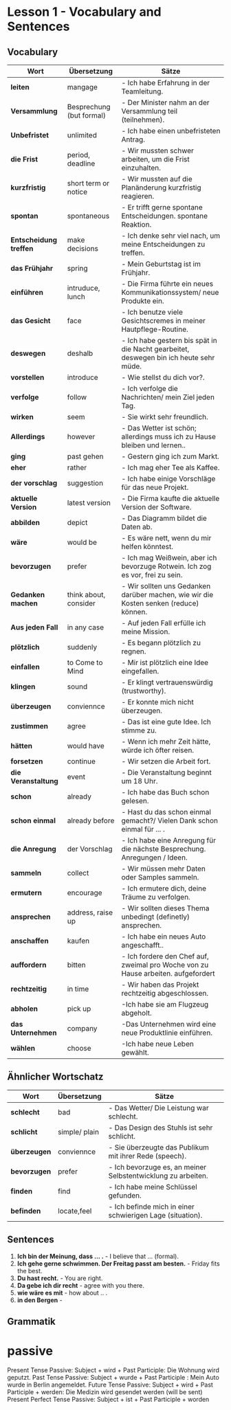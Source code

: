 # Lesson 1 - Vocabulary and Sentences

## Vocabulary

| Wort       | Übersetzung | Sätze                                                                 |
|------------|-------------|------------------------------------------------------------------------|
| **leiten** | mangage     | - Ich habe Erfahrung in der Teamleitung. |
| **Versammlung** | Besprechung (but formal)   | - Der Minister nahm an der Versammlung teil (teilnehmen). |
| **Unbefristet** | unlimited   | - Ich habe einen unbefristeten Antrag. |
| **die Frist** | period, deadline   | - Wir mussten schwer arbeiten, um die Frist einzuhalten. |
| **kurzfristig** | short term or notice   | - Wir mussten auf die Planänderung kurzfristig reagieren. |
| **spontan** | spontaneous   | - Er trifft gerne spontane Entscheidungen. spontane Reaktion.|
| **Entscheidung treffen** | make decisions   | - Ich denke sehr viel nach, um meine Entscheidungen zu treffen.|
| **das Frühjahr** | spring   | - Mein Geburtstag ist im Frühjahr.|
| **einführen** | intruduce, lunch   | - Die Firma führte ein neues Kommunikationssystem/ neue Produkte ein.|
| **das Gesicht** | face   | - Ich benutze viele Gesichtscremes in meiner Hautpflege-Routine.|
| **deswegen** | deshalb   | - Ich habe gestern bis spät in die Nacht gearbeitet, deswegen bin ich heute sehr müde.|
| **vorstellen** | introduce   | - Wie stellst du dich vor?.|
| **verfolge** | follow   | - Ich verfolge die Nachrichten/ mein Ziel jeden Tag.|
| **wirken** | seem   | - Sie wirkt sehr freundlich.|
| **Allerdings** | however   | - Das Wetter ist schön; allerdings muss ich zu Hause bleiben und lernen..|
| **ging** | past gehen   | - Gestern ging ich zum Markt.|
| **eher** | rather   | - Ich mag eher Tee als Kaffee.|
| **der vorschlag** | suggestion   | - Ich habe einige Vorschläge für das neue Projekt.|
| **aktuelle Version** | latest version   | - Die Firma kaufte die aktuelle Version der Software.|
| **abbilden** | depict   | - Das Diagramm bildet die Daten ab.|
| **wäre** | would be   | - Es wäre nett, wenn du mir helfen könntest.|
| **bevorzugen** | prefer   | - Ich mag Weißwein, aber ich bevorzuge Rotwein. Ich zog es vor, frei zu sein.|
| **Gedanken machen** | think about, consider  | - Wir sollten uns Gedanken darüber machen, wie wir die Kosten senken (reduce) können.|
| **Aus jeden Fall** | in any case   | - Auf jeden Fall erfülle ich meine Mission.|
| **plötzlich** | suddenly   | - Es begann plötzlich zu regnen.|
| **einfallen** | to Come to Mind  | - Mir ist plötzlich eine Idee eingefallen.|
| **klingen** | sound   | - Er klingt vertrauenswürdig (trustworthy).|
| **überzeugen** | conviennce   | - Er konnte mich nicht überzeugen.|
| **zustimmen** | agree   | - Das ist eine gute Idee. Ich stimme zu.|
| **hätten** | would have   | - Wenn ich mehr Zeit hätte, würde ich öfter reisen.|
| **forsetzen** | continue   | - Wir setzen die Arbeit fort.|
| **die Veranstaltung** | event   | - Die Veranstaltung beginnt um 18 Uhr.|
| **schon** | already   | - Ich habe das Buch schon gelesen.|
| **schon einmal** | already before   | - Hast du das schon einmal gemacht?/ Vielen Dank schon einmal für ... .|
| **die Anregung** | der Vorschlag   | - Ich habe eine Anregung für die nächste Besprechung. Anregungen / Ideen.|
| **sammeln** | collect   | - Wir müssen mehr Daten oder Samples sammeln.|
| **ermutern** | encourage | - Ich ermutere dich, deine Träume zu verfolgen.|
| **ansprechen** | address, raise up   | - Wir sollten dieses Thema unbedingt (definetly) ansprechen.|
| **anschaffen** | kaufen  | - Ich habe ein neues Auto angeschafft..|
| **auffordern** | bitten   | - Ich fordere den Chef auf, zweimal pro Woche von zu Hause arbeiten. aufgefordert|
| **rechtzeitig** | in time   | - Wir haben das Projekt rechtzeitig abgeschlossen.|
| **abholen** | pick up   | -Ich habe sie am Flugzeug abgeholt.|
| **das Unternehmen** | company   | -Das Unternehmen wird eine neue Produktlinie einführen.|
| **wählen** | choose  | -Ich habe neue Leben gewählt.|




## Ähnlicher Wortschatz

| Wort       | Übersetzung | Sätze                                                                 |
|------------|-------------|------------------------------------------------------------------------|
| **schlecht** | bad     | - Das Wetter/ Die Leistung war schlecht. |
| **schlicht** | simple/ plain   | - Das Design des Stuhls ist sehr schlicht. |
| **überzeugen** | conviennce   | - Sie überzeugte das Publikum mit ihrer Rede (speech). |
| **bevorzugen** | prefer   | - Ich bevorzuge es, an meiner Selbstentwicklung zu arbeiten. |
| **finden** | find   | - Ich habe meine Schlüssel gefunden. |
| **befinden** | locate,feel  | - Ich befinde mich in einer schwierigen Lage (situation). |



## Sentences

1. **Ich bin der Meinung, dass ... .** - I believe that ... (formal).
2. **Ich gehe gerne schwimmen. Der Freitag passt am besten.** - Friday fits the best.
3. **Du hast recht.** - You are right.
4. **Da gebe ich dir recht** -  agree with you there.
5. **wie wäre es mit** - how about .. .
6. **in den Bergen** - 

## Grammatik
# passive 

Present Tense Passive: Subject + wird + Past Participle: Die Wohnung wird geputzt.
Past Tense Passive: Subject + wurde + Past Participle : Mein Auto wurde in Berlin angemeldet.
Future Tense Passive: Subject + wird + Past Participle + werden: Die Medizin wird gesendet werden (will be sent)
Present Perfect Tense Passive: Subject + ist + Past Participle + worden




